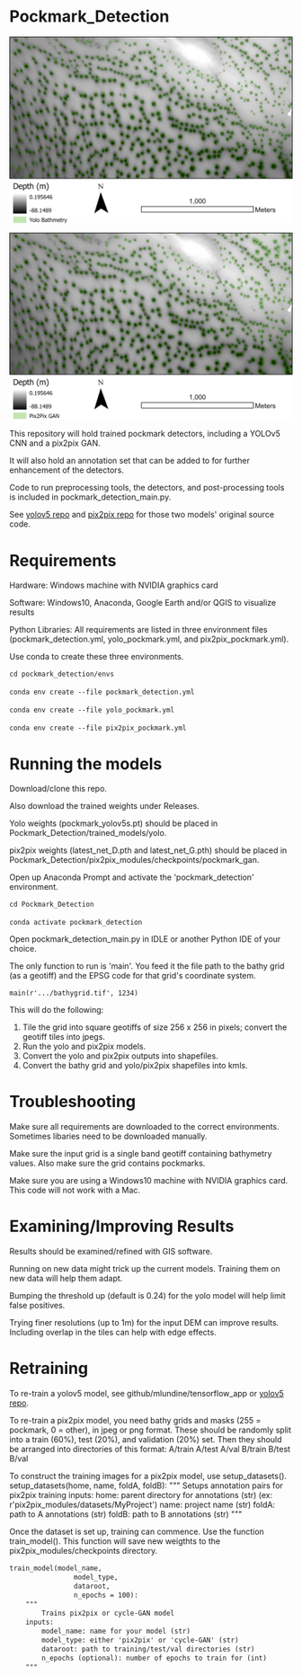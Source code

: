 # Pockmark_Detection

![yolo](/images/pass_dem_yolo.png)

![pix2pix](/images/pass_dem_gan.png)

This repository will hold trained pockmark detectors, including a YOLOv5 CNN and a pix2pix GAN.

It will also hold an annotation set that can be added to for further enhancement of the detectors.

Code to run preprocessing tools, the detectors, and post-processing tools is included in pockmark_detection_main.py. 

See [yolov5 repo](https://github.com/ultralytics/yolov5) and [pix2pix repo](https://github.com/junyanz/pytorch-CycleGAN-and-pix2pix) for those two models' original source code.

# Requirements

Hardware: Windows machine with NVIDIA graphics card

Software: Windows10, Anaconda, Google Earth and/or QGIS to visualize results

Python Libraries: All requirements are listed in three environment files (pockmark_detection.yml, yolo_pockmark.yml, and pix2pix_pockmark.yml).

Use conda to create these three environments.
	
	cd pockmark_detection/envs

	conda env create --file pockmark_detection.yml

	conda env create --file yolo_pockmark.yml

	conda env create --file pix2pix_pockmark.yml

# Running the models

Download/clone this repo. 

Also download the trained weights under Releases.

Yolo weights (pockmark_yolov5s.pt) should be placed in Pockmark_Detection/trained_models/yolo.

pix2pix weights (latest_net_D.pth and latest_net_G.pth) should be placed in Pockmark_Detection/pix2pix_modules/checkpoints/pockmark_gan.

Open up Anaconda Prompt and activate the 'pockmark_detection' environment.
	
	cd Pockmark_Detection

	conda activate pockmark_detection

Open pockmark_detection_main.py in IDLE or another Python IDE of your choice.

The only function to run is 'main'. You feed it the file path to the bathy grid (as a geotiff) and the EPSG code for that grid's coordinate system.

	main(r'.../bathygrid.tif', 1234)

This will do the following:

1. Tile the grid into square geotiffs of size 256 x 256 in pixels; convert the geotiff tiles into jpegs.
2. Run the yolo and pix2pix models.
3. Convert the yolo and pix2pix outputs into shapefiles.
4. Convert the bathy grid and yolo/pix2pix shapefiles into kmls.

# Troubleshooting

Make sure all requirements are downloaded to the correct environments. Sometimes libaries need to be downloaded manually.

Make sure the input grid is a single band geotiff containing bathymetry values. Also make sure the grid contains pockmarks.

Make sure you are using a Windows10 machine with NVIDIA graphics card. This code will not work with a Mac.

# Examining/Improving Results

Results should be examined/refined with GIS software.

Running on new data might trick up the current models. Training them on new data will help them adapt.

Bumping the threshold up (default is 0.24) for the yolo model will help limit false positives.

Trying finer resolutions (up to 1m) for the input DEM can improve results. Including overlap in the tiles can help with edge effects.

# Retraining

To re-train a yolov5 model, see github/mlundine/tensorflow_app or [yolov5 repo](https://github.com/ultralytics/yolov5).

To re-train a pix2pix model, you need bathy grids and masks (255 = pockmark, 0 = other), in jpeg or png format.
These should be randomly split into a train (60%), test (20%), and validation (20%) set.
Then they should be arranged into directories of this format:
A/train
A/test
A/val
B/train
B/test
B/val

To construct the training images for a pix2pix model, use setup_datasets(). 
	setup_datasets(home,
                       name,
                       foldA,
                       foldB):
    		"""
    		Setups annotation pairs for pix2pix training
    		inputs:
    		home: parent directory for annotations (str) (ex: r'pix2pix_modules/datasets/MyProject')
    		name: project name (str)
    		foldA: path to A annotations (str)
    		foldB: path to B annotations (str)
		"""


Once the dataset is set up, training can commence. Use the function train_model(). 
This function will save new weigthts to the pix2pix_modules/checkpoints directory.

	train_model(model_name,
                    model_type,
                    dataroot,
                    n_epochs = 100):
   	 	"""
    		Trains pix2pix or cycle-GAN model
   		inputs:
    		model_name: name for your model (str)
    		model_type: either 'pix2pix' or 'cycle-GAN' (str)
    		dataroot: path to training/test/val directories (str)
    		n_epochs (optional): number of epochs to train for (int)
		"""
